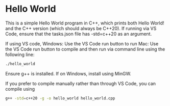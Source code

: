 # Hello World

This is a simple Hello World program in C++, which prints both Hello World! and the C++ version (which should always be C++20). If running via VS Code, ensure that the tasks.json file has -std=c++20 as an argument. 

If using VS code, 
Windows: Use the VS Code run button to run
Mac: Use the VS Code run button to compile and then run via command line using the following line:

```sh
./hello_world
```

Ensure g++ is installed. If on Windows, install using MinGW. 

If you prefer to compile manually rather than through VS Code, you can compile using
```sh
g++ -std=c++20 -g -o hello_world hello_world.cpp
```